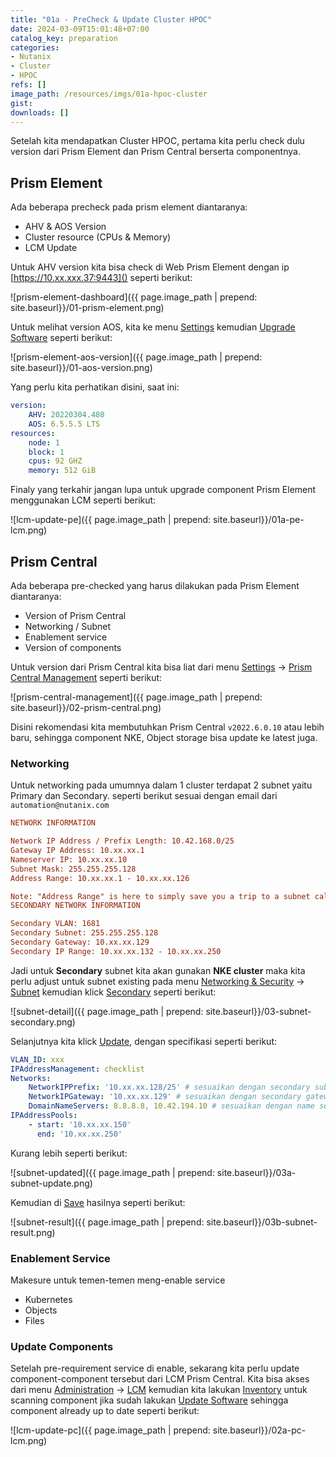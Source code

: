 ```yaml
---
title: "01a - PreCheck & Update Cluster HPOC"
date: 2024-03-09T15:01:48+07:00
catalog_key: preparation
categories:
- Nutanix
- Cluster
- HPOC
refs: []
image_path: /resources/imgs/01a-hpoc-cluster
gist: 
downloads: []
---
```


Setelah kita mendapatkan Cluster HPOC, pertama kita perlu check dulu version dari Prism Element dan Prism Central berserta componentnya.

## Prism Element

Ada beberapa precheck pada prism element diantaranya:

- AHV & AOS Version
- Cluster resource (CPUs & Memory)
- LCM Update

Untuk AHV version kita bisa check di Web Prism Element dengan ip [https://10.xx.xxx.37:9443]() seperti berikut:

![prism-element-dashboard]({{ page.image_path | prepend: site.baseurl}}/01-prism-element.png)

Untuk melihat version AOS, kita ke menu [Settings]() kemudian [Upgrade Software]() seperti berikut: 

![prism-element-aos-version]({{ page.image_path | prepend: site.baseurl}}/01-aos-version.png)

Yang perlu kita perhatikan disini, saat ini:

```yaml
version:
    AHV: 20220304.480
    AOS: 6.5.5.5 LTS
resources:
    node: 1
    block: 1
    cpus: 92 GHZ
    memory: 512 GiB
```

Finaly yang terkahir jangan lupa untuk upgrade component Prism Element menggunakan LCM seperti berikut:

![lcm-update-pe]({{ page.image_path | prepend: site.baseurl}}/01a-pe-lcm.png)

## Prism Central

Ada beberapa pre-checked yang harus dilakukan pada Prism Element diantaranya:

- Version of Prism Central
- Networking / Subnet
- Enablement service
- Version of components

Untuk version dari Prism Central kita bisa liat dari menu [Settings]() -> [Prism Central Management]() seperti berikut:

![prism-central-management]({{ page.image_path | prepend: site.baseurl}}/02-prism-central.png)

Disini rekomendasi kita membutuhkan Prism Central `v2022.6.0.10` atau lebih baru, sehingga component NKE, Object storage bisa update ke latest juga.

### Networking

Untuk networking pada umumnya dalam 1 cluster terdapat 2 subnet yaitu Primary dan Secondary. seperti berikut sesuai dengan email dari `automation@nutanix.com`

```ini
NETWORK INFORMATION

Network IP Address / Prefix Length: 10.42.168.0/25
Gateway IP Address: 10.xx.xx.1
Nameserver IP: 10.xx.xx.10
Subnet Mask: 255.255.255.128
Address Range: 10.xx.xx.1 - 10.xx.xx.126

Note: "Address Range" is here to simply save you a trip to a subnet calculator. Please be sure to pay attention to any IP reservations that may be used by products and VMs when assigning an IPAM range in Prism or static IPs to VMs. 
SECONDARY NETWORK INFORMATION

Secondary VLAN: 1681
Secondary Subnet: 255.255.255.128
Secondary Gateway: 10.xx.xx.129
Secondary IP Range: 10.xx.xx.132 - 10.xx.xx.250
```

Jadi untuk **Secondary** subnet kita akan gunakan **NKE cluster** maka kita perlu adjust untuk subnet existing pada menu [Networking & Security]() -> [Subnet]() kemudian klick [Secondary]() seperti berikut:

![subnet-detail]({{ page.image_path | prepend: site.baseurl}}/03-subnet-secondary.png)

Selanjutnya kita klick [Update](), dengan specifikasi seperti berikut:

```yaml
VLAN_ID: xxx
IPAddressManagement: checklist
Networks:
    NetworkIPPrefix: '10.xx.xx.128/25' # sesuaikan dengan secondary subnet
    NetworkIPGateway: '10.xx.xx.129' # sesuaikan dengan secondary gateway
    DomainNameServers: 8.8.8.8, 10.42.194.10 # sesuaikan dengan name server ip
IPAddressPools:
    - start: '10.xx.xx.150'
      end: '10.xx.xx.250'
```

Kurang lebih seperti berikut:

![subnet-updated]({{ page.image_path | prepend: site.baseurl}}/03a-subnet-update.png)

Kemudian di [Save]() hasilnya seperti berikut:

![subnet-result]({{ page.image_path | prepend: site.baseurl}}/03b-subnet-result.png)

### Enablement Service

Makesure untuk temen-temen meng-enable service

- Kubernetes
- Objects
- Files

### Update Components

Setelah pre-requirement service di enable, sekarang kita perlu update component-component tersebut dari LCM Prism Central. Kita bisa akses dari menu [Administration]() -> [LCM]() kemudian kita lakukan [Inventory]() untuk scanning component jika sudah lakukan [Update Software]() sehingga component already up to date seperti berikut:

![lcm-update-pc]({{ page.image_path | prepend: site.baseurl}}/02a-pc-lcm.png)